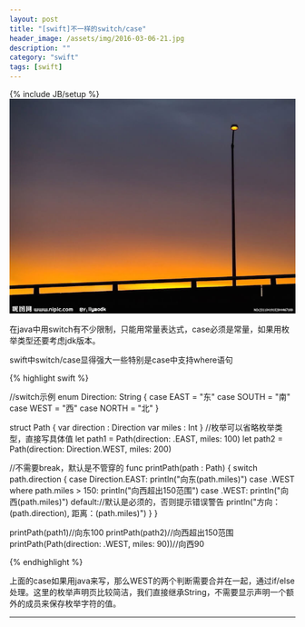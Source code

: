 ```yaml
---
layout: post
title: "[swift]不一样的switch/case"
header_image: /assets/img/2016-03-06-21.jpg
description: ""
category: "swift"
tags: [swift]
---
```

{% include JB/setup %}
![img](/assets/img/2016-03-06-21.jpg)


在java中用switch有不少限制，只能用常量表达式，case必须是常量，如果用枚举类型还要考虑jdk版本。

swift中switch/case显得强大一些特别是case中支持where语句

{% highlight swift %}

//switch示例
enum Direction: String {
    case EAST = "东"
    case SOUTH = "南"
    case WEST = "西"
    case NORTH = "北"
}

struct Path {
    var direction : Direction
    var miles : Int
}
//枚举可以省略枚举类型，直接写具体值
let path1 = Path(direction: .EAST, miles: 100)
let path2 = Path(direction: Direction.WEST, miles: 200)

//不需要break，默认是不管穿的
func printPath(path : Path) {
    switch path.direction {
    case Direction.EAST:
        println("向东\(path.miles)")
    case .WEST where path.miles > 150:
        println("向西超出150范围")
    case .WEST:
        println("向西\(path.miles)")
    default://默认是必须的，否则提示错误警告
        println("方向：\(path.direction), 距离：\(path.miles)")
    }
}

printPath(path1)//向东100
printPath(path2)//向西超出150范围
printPath(Path(direction: .WEST, miles: 90))//向西90

{% endhighlight %}

上面的case如果用java来写，那么WEST的两个判断需要合并在一起，通过if/else处理。这里的枚举声明页比较简洁，我们直接继承String，不需要显示声明一个额外的成员来保存枚举字符的值。


---
